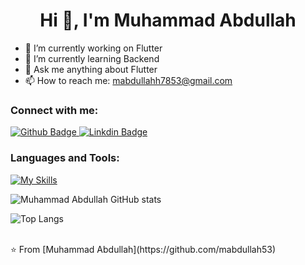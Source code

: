  <h1 align="center">Hi 👋, I'm Muhammad Abdullah</h1>

- 🔭 I’m currently working on Flutter
- 🌱 I’m currently learning Backend
- 💬 Ask me anything about Flutter 
- 📫 How to reach me: mabdullahh7853@gmail.com

  
### Connect with me:
<div id="badges">
  <a href="https://github.com/mabdullah53">
    <img src="https://img.shields.io/badge/Github-white?style=for-the-badge&logo=Github&logoColor=black" alt="Github Badge"/>
  </a>
   <a href="https://www.linkedin.com/in/muhammad-abdullah-605889275?utm_source=share&utm_campaign=share_via&utm_content=profile&utm_medium=android_app">
    <img src="https://img.shields.io/badge/LinkedIn-0077B5?style=for-the-badge&logo=linkedin&logoColor=white" alt="Linkdin Badge"/>
  </a>
</div>

### Languages and Tools:
[![My Skills](https://skillicons.dev/icons?i=flutter,dart,firebase,github,postman)](https://skillicons.dev)

![Muhammad Abdullah GitHub stats](https://github-readme-stats.vercel.app/api?username=mabdullah53&show_icons=true&theme=dark)

![Top Langs](https://github-readme-stats.vercel.app/api/top-langs/?username=mabdullah53&theme=dark)


<br>
⭐️ From [Muhammad Abdullah](https://github.com/mabdullah53)
